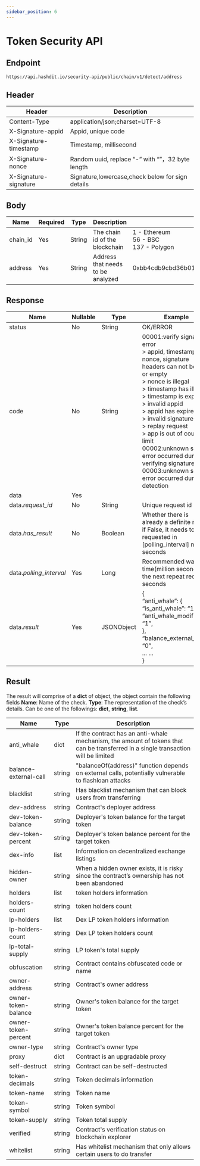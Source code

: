 ```yaml
---
sidebar_position: 6
---
```


# Token Security API

## Endpoint
``` 
https://api.hashdit.io/security-api/public/chain/v1/detect/address
```

## Header
|Header|	Description|
| ----------- | 	----------- |
|Content-Type|	application/json;charset=UTF-8|
|X-Signature-appid|	Appid, unique code|
|X-Signature-timestamp|	Timestamp, millisecond|
|X-Signature-nonce|	Random uuid, replace “-” with “”，32 byte length|
|X-Signature-signature|	Signature,lowercase,check below for sign details|

## Body
|Name|	Required|	Type|	Description|	Example|
| ----------- | 	----------- |	----------- |	----------- |	----------- |
|chain_id|	Yes|	String|	The chain id of the blockchain|	1 - Ethereum <br /> 56 - BSC <br /> 137 - Polygon|
|address|	Yes|	String|	Address that needs to be analyzed|	0xbb4cdb9cbd36b01bd1cbaebf2de08d9173bc095c|

## Response
|Name|	Nullable|	Type|	Example|
| ----------- | 	----------- |	----------- |	----------- |
|status|	No|	String|	OK/ERROR|
|code|	No|	String|	00001:verify signature error <br /> > appid, timestamp, nonce, signature headers can not be null or empty <br /> > nonce is illegal <br /> > timestamp has illegal <br /> > timestamp is expired <br /> > invalid appid <br /> > appid has expired <br /> > invalid signature <br /> > replay request <br /> > app is out of count limit <br /> 00002:unknown server error occurred during verifying signature <br /> 00003:unknown server error occurred during detection| 
| data|	Yes| 	|	|
|data.*request_id*|	No|	String|	Unique request id|
|data.*has_result*|	No|	Boolean|	Whether there is already a definite result, if False, it needs to be requested in [polling_interval] million seconds|
|data.*polling_interval*|	Yes|	Long|	Recommended waiting time(million seconds) to the next repeat request. seconds|
|data.*result*|	Yes|	JSONObject| { <br /> “anti_whale”: { <br />  “is_anti_whale”: “1”, <br /> “anti_whale_modifiable”: “1”, <br /> }, <br /> “balance_external_call”: “0”, <br /> ... ... <br /> }|


## Result
The result will comprise of a **dict** of object, the object contain the following fields
**Name**: Name of the check.
**Type**: The representation of the check’s details. Can be one of the followings: **dict**, **string**, **list**.

|Name|	Type| Description|
| ----------- | 	----------- | 	----------- |
|anti_whale|	dict|	If the contract has an anti-whale mechanism, the amount of tokens that can be transferred in a single transaction will be limited|
|balance-external-call|	string|	"balanceOf(address)" function depends on external calls, potentially vulnerable to flashloan attacks|
|blacklist|	string|	Has blacklist mechanism that can block users from transferring|
|dev-address|	string|	Contract's deployer address|
|dev-token-balance|	string|	Deployer's token balance for the target token|
|dev-token-percent|	string|	Deployer's token balance percent for the target token|
|dex-info|	list|	Information on decentralized exchange listings|
|hidden-owner|	string|	When a hidden owner exists, it is risky since the contract’s ownership has not been abandoned|
|holders|	list| token holders information|
|holders-count|	string| token holders count|
|lp-holders|	list|	Dex LP token holders information|
|lp-holders-count|	string|	Dex LP token holders count|
|lp-total-supply|	string|	LP token's total supply|
|obfuscation|	string|	Contract contains obfuscated code or name|
|owner-address|	string|	Contract's owner address|
|owner-token-balance|	string|	Owner's token balance for the target token|
|owner-token-percent|	string|	Owner's token balance percent for the target token|
|owner-type|	string|	Contract's owner type|
|proxy|	dict|	Contract is an upgradable proxy|
|self-destruct|	string|	Contract can be self-destructed|
|token-decimals|	string|	Token decimals information|
|token-name|	string|	Token name|
|token-symbol|	string|	Token symbol|
|token-supply|	string|	Token total supply|
|verified|	string|	Contract's verification status on blockchain explorer|
|whitelist|	string|	Has whitelist mechanism that only allows certain users to do transfer|
